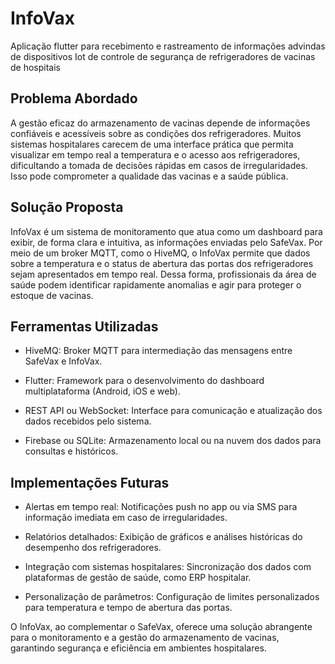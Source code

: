 # InfoVax
Aplicação flutter para recebimento e rastreamento de informações advindas de dispositivos Iot de controle de segurança de refrigeradores de vacinas de hospitais

## Problema Abordado

A gestão eficaz do armazenamento de vacinas depende de informações confiáveis e acessíveis sobre as condições dos refrigeradores. Muitos sistemas hospitalares carecem de uma interface prática que permita visualizar em tempo real a temperatura e o acesso aos refrigeradores, dificultando a tomada de decisões rápidas em casos de irregularidades. Isso pode comprometer a qualidade das vacinas e a saúde pública.

## Solução Proposta

InfoVax é um sistema de monitoramento que atua como um dashboard para exibir, de forma clara e intuitiva, as informações enviadas pelo SafeVax. Por meio de um broker MQTT, como o HiveMQ, o InfoVax permite que dados sobre a temperatura e o status de abertura das portas dos refrigeradores sejam apresentados em tempo real. Dessa forma, profissionais da área de saúde podem identificar rapidamente anomalias e agir para proteger o estoque de vacinas.

## Ferramentas Utilizadas

- HiveMQ: Broker MQTT para intermediação das mensagens entre SafeVax e InfoVax.

- Flutter: Framework para o desenvolvimento do dashboard multiplataforma (Android, iOS e web).

- REST API ou WebSocket: Interface para comunicação e atualização dos dados recebidos pelo sistema.

- Firebase ou SQLite: Armazenamento local ou na nuvem dos dados para consultas e históricos.

## Implementações Futuras

- Alertas em tempo real: Notificações push no app ou via SMS para informação imediata em caso de irregularidades.

- Relatórios detalhados: Exibição de gráficos e análises históricas do desempenho dos refrigeradores.

- Integração com sistemas hospitalares: Sincronização dos dados com plataformas de gestão de saúde, como ERP hospitalar.

- Personalização de parâmetros: Configuração de limites personalizados para temperatura e tempo de abertura das portas.

O InfoVax, ao complementar o SafeVax, oferece uma solução abrangente para o monitoramento e a gestão do armazenamento de vacinas, garantindo segurança e eficiência em ambientes hospitalares.
